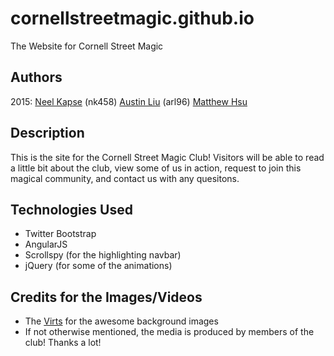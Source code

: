 # cornellstreetmagic.github.io
The Website for Cornell Street Magic

## Authors
2015:
[Neel Kapse](https://github.com/neelkapse) (nk458)
[Austin Liu](https://github.com/aliu139) (arl96)
[Matthew Hsu](https://github.com/mahsu)

## Description
This is the site for the Cornell Street Magic Club! Visitors will be able to read a little bit about the club, view some of us in action, request to join this magical community, and contact us with any quesitons.

## Technologies Used
* Twitter Bootstrap
* AngularJS
* Scrollspy (for the highlighting navbar)
* jQuery (for some of the animations)

## Credits for the Images/Videos
* The [Virts](http://home.thevirts.com/) for the awesome background images
* If not otherwise mentioned, the media is produced by members of the club! Thanks a lot!
